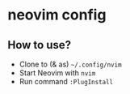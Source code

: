 # neovim config

## How to use?
- Clone to (& as) `~/.config/nvim`
- Start Neovim with `nvim`
- Run command `:PlugInstall`
